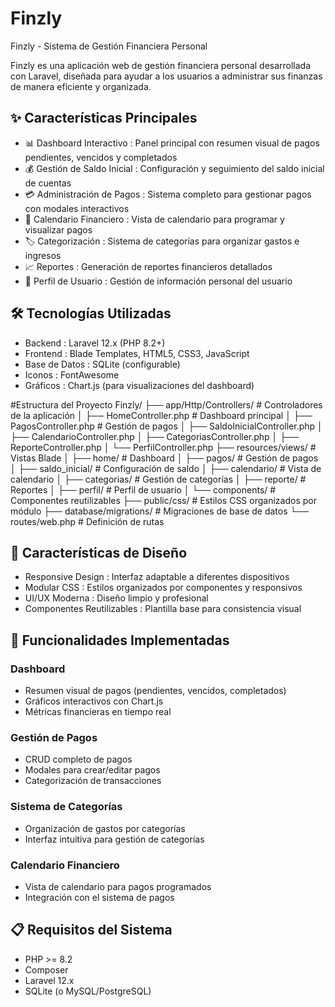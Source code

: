 # Finzly
Finzly - Sistema de Gestión Financiera Personal

Finzly es una aplicación web de gestión financiera personal desarrollada con Laravel, diseñada para ayudar a los usuarios a administrar sus finanzas de manera eficiente y organizada.

## ✨ Características Principales
- 📊 Dashboard Interactivo : Panel principal con resumen visual de pagos pendientes, vencidos y completados
- 💰 Gestión de Saldo Inicial : Configuración y seguimiento del saldo inicial de cuentas
- 💳 Administración de Pagos : Sistema completo para gestionar pagos con modales interactivos
- 📅 Calendario Financiero : Vista de calendario para programar y visualizar pagos
- 🏷️ Categorización : Sistema de categorías para organizar gastos e ingresos
- 📈 Reportes : Generación de reportes financieros detallados
- 👤 Perfil de Usuario : Gestión de información personal del usuario
## 🛠️ Tecnologías Utilizadas
- Backend : Laravel 12.x (PHP 8.2+)
- Frontend : Blade Templates, HTML5, CSS3, JavaScript
- Base de Datos : SQLite (configurable)
- Iconos : FontAwesome
- Gráficos : Chart.js (para visualizaciones del dashboard)

#Estructura del Proyecto
  Finzly/
├── app/Http/Controllers/     # Controladores de la aplicación
│   ├── HomeController.php    # Dashboard principal
│   ├── PagosController.php   # Gestión de pagos
│   ├── SaldoInicialController.php
│   ├── CalendarioController.php
│   ├── CategoriasController.php
│   ├── ReporteController.php
│   └── PerfilController.php
├── resources/views/          # Vistas Blade
│   ├── home/                 # Dashboard
│   ├── pagos/               # Gestión de pagos
│   ├── saldo_inicial/       # Configuración de saldo
│   ├── calendario/          # Vista de calendario
│   ├── categorias/          # Gestión de categorías
│   ├── reporte/            # Reportes
│   ├── perfil/             # Perfil de usuario
│   └── components/         # Componentes reutilizables
├── public/css/              # Estilos CSS organizados por módulo
├── database/migrations/     # Migraciones de base de datos
└── routes/web.php          # Definición de rutas




## 🎨 Características de Diseño
- Responsive Design : Interfaz adaptable a diferentes dispositivos
- Modular CSS : Estilos organizados por componentes y responsivos
- UI/UX Moderna : Diseño limpio y profesional
- Componentes Reutilizables : Plantilla base para consistencia visual
## 🚀 Funcionalidades Implementadas
### Dashboard
- Resumen visual de pagos (pendientes, vencidos, completados)
- Gráficos interactivos con Chart.js
- Métricas financieras en tiempo real
### Gestión de Pagos
- CRUD completo de pagos
- Modales para crear/editar pagos
- Categorización de transacciones
### Sistema de Categorías
- Organización de gastos por categorías
- Interfaz intuitiva para gestión de categorías
### Calendario Financiero
- Vista de calendario para pagos programados
- Integración con el sistema de pagos
## 📋 Requisitos del Sistema
- PHP >= 8.2
- Composer
- Laravel 12.x
- SQLite (o MySQL/PostgreSQL)
